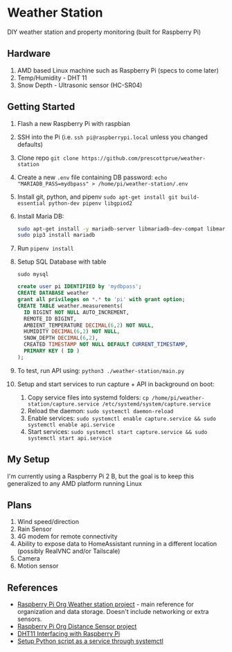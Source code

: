 # Weather Station

DIY weather station and property monitoring (built for Raspberry Pi)

## Hardware

1. AMD based Linux machine such as Raspberry Pi (specs to come later)
1. Temp/Humidity - DHT 11
1. Snow Depth - Ultrasonic sensor (HC-SR04)

## Getting Started

1. Flash a new Raspberry Pi with raspbian
1. SSH into the Pi (i.e. `ssh pi@raspberrypi.local` unless you changed defaults)
1. Clone repo `git clone https://github.com/prescottprue/weather-station`
1. Create a new `.env` file containing DB password: `echo "MARIADB_PASS=mydbpass" > /home/pi/weather-station/.env`
1. Install git, python, and pipenv `sudo apt-get install git build-essential python-dev pipenv libgpiod2`
1. Install Maria DB:
    ```bash
    sudo apt-get install -y mariadb-server libmariadb-dev-compat libmariadb-dev
    sudo pip3 install mariadb
    ```
1. Run `pipenv install`
1. Setup SQL Database with table
    ```
    sudo mysql
    ```

    ```sql
    create user pi IDENTIFIED by 'mydbpass';
    CREATE DATABASE weather
    grant all privileges on *.* to 'pi' with grant option;
    CREATE TABLE weather.measurements(
      ID BIGINT NOT NULL AUTO_INCREMENT,
      REMOTE_ID BIGINT,
      AMBIENT_TEMPERATURE DECIMAL(6,2) NOT NULL,
      HUMIDITY DECIMAL(6,2) NOT NULL,
      SNOW_DEPTH DECIMAL(6,2),
      CREATED TIMESTAMP NOT NULL DEFAULT CURRENT_TIMESTAMP,
      PRIMARY KEY ( ID )
    );
    ```
1. To test, run API using: `python3 ./weather-station/main.py`
1. Setup and start services to run capture + API in background on boot:
    1. Copy service files into systemd folders: `cp /home/pi/weather-station/capture.service /etc/systemd/system/capture.service`
    1. Reload the daemon: `sudo systemctl daemon-reload`
    1. Enable services: `sudo systemctl enable capture.service && sudo systemctl enable api.service`
    1. Start services: `sudo systemctl start capture.service && sudo systemctl start api.service`

## My Setup

I'm currently using a Raspberry Pi 2 B, but the goal is to keep this generalized to any AMD platform running Linux

## Plans

1. Wind speed/direction
1. Rain Sensor
1. 4G modem for remote connectivity
1. Ability to expose data to HomeAssistant running in a different location (possibly RealVNC and/or Tailscale)
1. Camera
1. Motion sensor

## References

* [Raspberry Pi Org Weather station project](https://projects.raspberrypi.org/en/projects/build-your-own-weather-station) - main reference for organization and data storage. Doesn't include networking or extra sensors.
* [Raspberry Pi Org Distance Sensor project](https://projects.raspberrypi.org/en/projects/physical-computing/12)
* [DHT11 Interfacing with Raspberry Pi](https://www.electronicwings.com/raspberry-pi/dht11-interfacing-with-raspberry-pi)
* [Setup Python script as a service through systemctl](https://medium.com/codex/setup-a-python-script-as-a-service-through-systemctl-systemd-f0cc55a42267)